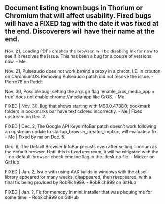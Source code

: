 ## Document listing known bugs in Thorium or Chromium that will affect usability. Fixed bugs will have a FIXED tag with the date it was fixed at the end. Discoverers will have their name at the end.

Nov. 21, Loading PDFs crashes the browser, will be disabling Ink for now to see if it resolves the issue. This has been a bug for a couple of versions now. - Me

Nov. 21, Pulseaudio does not work behind a proxy in a chroot, I.E. in crouton on ChromiumOS. Removing Pulseaudio patch did not resolve the issue. - Pierro78 on Reddit

Nov. 30, Possible bug; setting the args.gn flag 'enable_cros_media_app = true' does not enable chrome://media-app like CrOS. - Me

FIXED | Nov. 30, Bug that shows starting with M98.0.4738.0; bookmark folders in bookmarks bar have text colored incorrectly. - Me | Fixed upstream on Dec. 2.

FIXED | Dec. 2, The Google API Keys InfoBar patch doesn't work following an upstream update to startup_browser_creator_impl.cc, will evaluate a fix. - Me | Fixed by me on Dec. 5.

Dec. 6, The Default Browser InfoBar persists even after setting Thorium as the default browser. Until this is fixed upstream, it will be mitigated with the --no-default-browser-check cmdline flag in the .desktop file. - Midzer on GitHub

FIXED | Jan. 2, Issue with using AVX builds in windows with the abseil library appeared for many weeks, disappeared, then reappeared, with a final fix being provided by RobRich999. - RobRich999 on GitHub

FIXED | Jan. ?, Fix for memcpy in mini_installer that was plaquing me for some time. - RobRich999 on GitHub
